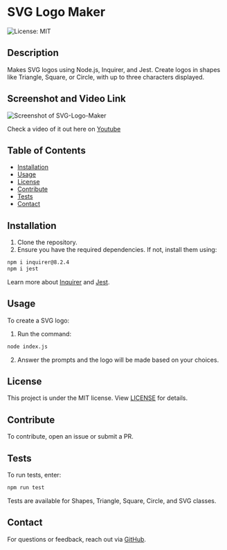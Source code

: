 # SVG Logo Maker

![License: MIT](https://img.shields.io/badge/License-MIT-yellow.svg)

## Description

Makes SVG logos using Node.js, Inquirer, and Jest. Create logos in shapes like Triangle, Square, or Circle, with up to three characters displayed.

## Screenshot and Video Link
![Screenshot of SVG-Logo-Maker](https://i.imgur.com/YHWEYUy.png)

Check a video of it out here on [Youtube](https://youtu.be/Z0zoOgagcnI)
## Table of Contents

- [Installation](#installation)
- [Usage](#usage)
- [License](#license)
- [Contribute](#contribute)
- [Tests](#tests)
- [Contact](#contact)

## Installation

1. Clone the repository.
2. Ensure you have the required dependencies. If not, install them using:
```bash
npm i inquirer@8.2.4
npm i jest
```

Learn more about [Inquirer](https://www.npmjs.com/package/inquirer) and [Jest](https://jestjs.io/).

## Usage

To create a SVG logo:

1. Run the command:
```bash
node index.js
```
2. Answer the prompts and the logo will be made based on your choices.

## License

This project is under the MIT license. View [LICENSE](./LICENSE) for details.

## Contribute

To contribute, open an issue or submit a PR.

## Tests

To run tests, enter:
```bash
npm run test
```

Tests are available for Shapes, Triangle, Square, Circle, and SVG classes.

## Contact

For questions or feedback, reach out via [GitHub](https://github.com/liq543).
